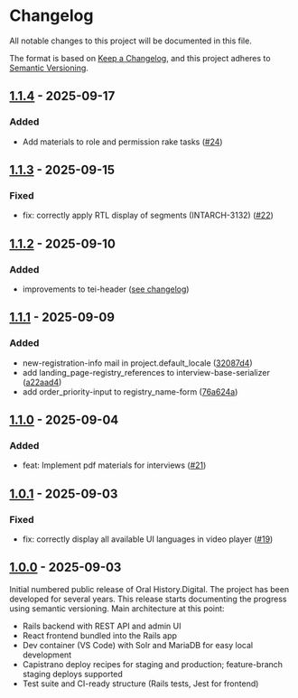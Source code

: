 # Changelog

All notable changes to this project will be documented in this file.

The format is based on [Keep a Changelog](https://keepachangelog.com/en/1.1.0/),
and this project adheres to [Semantic Versioning](https://semver.org/spec/v2.0.0.html).

## [1.1.4] - 2025-09-17

### Added

-   Add materials to role and permission rake tasks ([#24](https://github.com/oral-history-digital/ohd/pull/24))

## [1.1.3] - 2025-09-15

### Fixed

-   fix: correctly apply RTL display of segments (INTARCH-3132) ([#22](https://github.com/oral-history-digital/ohd/pull/22))

## [1.1.2] - 2025-09-10

### Added

-   improvements to tei-header ([see changelog](https://github.com/oral-history-digital/ohd/compare/v1.1.1...v1.1.2))

## [1.1.1] - 2025-09-09

### Added

-   new-registration-info mail in project.default_locale ([32087d4](https://github.com/oral-history-digital/ohd/commit/32087d44229eb735aac97d478e6beff8ea6a7aad))
-   add landing_page-registry_references to interview-base-serializer ([a22aad4](https://github.com/oral-history-digital/ohd/commit/a22aad40de6ea9c90e351d515cfeaab573af13a6))
-   add order_priority-input to registry_name-form ([76a624a](https://github.com/oral-history-digital/ohd/commit/76a624ac645068c3eb78c4cf15d625f7cdaee21e))

## [1.1.0] - 2025-09-04

### Added

-   feat: Implement pdf materials for interviews ([#21](https://github.com/oral-history-digital/ohd/pull/21))

## [1.0.1] - 2025-09-03

### Fixed

-   fix: correctly display all available UI languages in video player ([#19](https://github.com/oral-history-digital/ohd/pull/19))

## [1.0.0] - 2025-09-03

Initial numbered public release of Oral History.Digital. The project has been developed for several years. This release starts documenting the progress using semantic versioning. Main architecture at this point:

-   Rails backend with REST API and admin UI
-   React frontend bundled into the Rails app
-   Dev container (VS Code) with Solr and MariaDB for easy local development
-   Capistrano deploy recipes for staging and production; feature-branch staging deploys supported
-   Test suite and CI-ready structure (Rails tests, Jest for frontend)

[1.1.4]: https://github.com/oral-history-digital/ohd/compare/v1.1.3...v1.1.4
[1.1.3]: https://github.com/oral-history-digital/ohd/compare/v1.1.2...v1.1.3
[1.1.2]: https://github.com/oral-history-digital/ohd/compare/v1.1.1...v1.1.2
[1.1.1]: https://github.com/oral-history-digital/ohd/compare/v1.1.0...v1.1.1
[1.1.0]: https://github.com/oral-history-digital/ohd/compare/v1.0.1...v1.1.0
[1.0.1]: https://github.com/oral-history-digital/ohd/compare/v1.0.0...v1.0.1
[1.0.0]: https://github.com/oral-history-digital/ohd/releases/tag/v1.0.0
